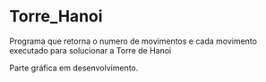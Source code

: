 # Torre_Hanoi
Programa que retorna o numero de movimentos e cada movimento executado para solucionar a Torre de Hanoi

Parte gráfica em desenvolvimento.

